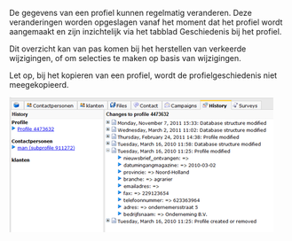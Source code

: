 De gegevens van een profiel kunnen regelmatig veranderen. Deze
veranderingen worden opgeslagen vanaf het moment dat het profiel wordt
aangemaakt en zijn inzichtelijk via het tabblad Geschiedenis bij het
profiel.

Dit overzicht kan van pas komen bij het herstellen van verkeerde
wijzigingen, of om selecties te maken op basis van wijzigingen.

Let op, bij het kopieren van een profiel, wordt de profielgeschiedenis
niet meegekopieerd.

![Profile history](../images/historyprofile.png)
